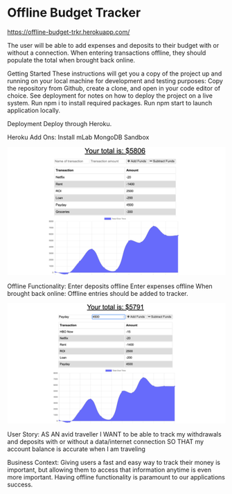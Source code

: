 # Offline Budget Tracker

https://offline-budget-trkr.herokuapp.com/

The user will be able to add expenses and deposits to their budget with or without a connection. When entering transactions offline, they should populate the total when brought back online.

Getting Started
These instructions will get you a copy of the project up and running on your local machine for development and testing purposes: Copy the repository from Github, create a clone, and open in your code editor of choice. See deployment for notes on how to deploy the project on a live system. Run npm i to install required packages. Run npm start to launch application locally.

Deployment
Deploy through Heroku.

Heroku Add Ons: Install mLab MongoDB Sandbox

![](onadd.png)

Offline Functionality:
Enter deposits offline
Enter expenses offline
When brought back online: Offline entries should be added to tracker.

![](onload.png)

User Story:
AS AN avid traveller I WANT to be able to track my withdrawals and deposits with or without a data/internet connection SO THAT my account balance is accurate when I am traveling

Business Context:
Giving users a fast and easy way to track their money is important, but allowing them to access that information anytime is even more important. Having offline functionality is paramount to our applications success.
